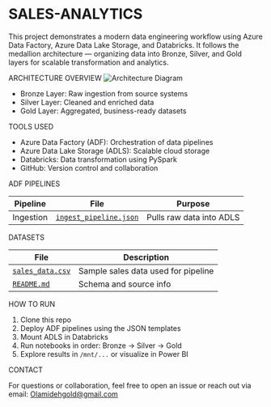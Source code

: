 # SALES-ANALYTICS

This project demonstrates a modern data engineering workflow using Azure Data Factory, Azure Data Lake Storage, and Databricks. It follows the medallion architecture — organizing data into Bronze, Silver, and Gold layers for scalable transformation and analytics.

ARCHITECTURE OVERVIEW
![Architecture Diagram](architecture.png)

- Bronze Layer: Raw ingestion from source systems
- Silver Layer: Cleaned and enriched data
- Gold Layer: Aggregated, business-ready datasets

 TOOLS USED

- Azure Data Factory (ADF): Orchestration of data pipelines
- Azure Data Lake Storage (ADLS): Scalable cloud storage
- Databricks: Data transformation using PySpark
- GitHub: Version control and collaboration


ADF PIPELINES

| Pipeline | File | Purpose |
|----------|------|---------|
| Ingestion | [`ingest_pipeline.json`](adf-pipelines/ingest_pipeline.json) | Pulls raw data into ADLS |

DATASETS

| File | Description |
|------|-------------|
| [`sales_data.csv`](datasets/sales_data.csv) | Sample sales data used for pipeline |
| [`README.md`](datasets/README.md) | Schema and source info |


HOW TO RUN

1. Clone this repo
2. Deploy ADF pipelines using the JSON templates
3. Mount ADLS in Databricks
4. Run notebooks in order: Bronze → Silver → Gold
5. Explore results in `/mnt/...` or visualize in Power BI

CONTACT

For questions or collaboration, feel free to open an issue or reach out via email: Olamidehgold@gmail.com

